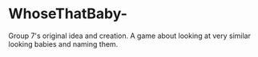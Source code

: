 # WhoseThatBaby-
Group 7's original idea and creation. A game about looking at very similar looking babies and naming them. 
